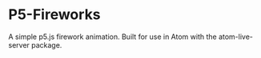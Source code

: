 # P5-Fireworks
A simple p5.js firework animation.
Built for use in Atom with the atom-live-server package.
